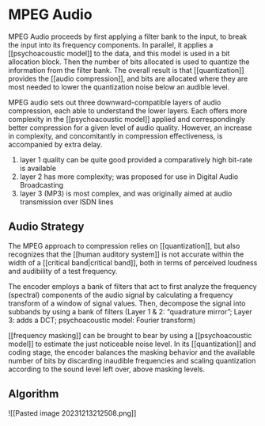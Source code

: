# MPEG Audio

MPEG Audio proceeds by first applying a filter bank to the input, to break the input into its frequency components. In parallel, it applies a [[psychoacoustic model]] to the data, and this model is used in a bit allocation block. Then the number of bits allocated is used to quantize the information from the filter bank. The overall result is that [[quantization]] provides the [[audio compression]], and bits are allocated where they are most needed to lower the quantization noise below an audible level.

MPEG audio sets out three downward-compatible layers of audio compression, each able to understand the lower layers. Each offers more complexity in the [[psychoacoustic model]] applied and correspondingly better compression for a given level of audio quality. However, an increase in complexity, and concomitantly in compression effectiveness, is accompanied by extra delay.

1. layer 1 quality can be quite good provided a comparatively high bit-rate is available
2. layer 2 has more complexity; was proposed for use in Digital Audio Broadcasting
3. layer 3 (MP3) is most complex, and was originally aimed at audio transmission over ISDN lines

## Audio Strategy

The MPEG approach to compression relies on [[quantization]], but also recognizes that the [[human auditory system]] is not accurate within the width of a [[critical band|critical band]], both in terms of perceived loudness and audibility of a test frequency. 

The encoder employs a bank of filters that act to first analyze the frequency (spectral) components of the audio signal by calculating a frequency transform of a window of signal values. Then, decompose the signal into subbands by using a bank of filters (Layer 1 & 2: “quadrature mirror”; Layer 3: adds a DCT; psychoacoustic model: Fourier transform)

[[frequency masking]] can be brought to bear by using a [[psychoacoustic model]] to estimate the just noticeable noise level. In its [[quantization]] and coding stage, the encoder balances the masking behavior and the available number of bits by discarding inaudible frequencies and scaling quantization according to the sound level left over, above masking levels.
## Algorithm

![[Pasted image 20231213212508.png]]
